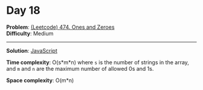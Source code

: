 # Day 18

**Problem**: [(Leetcode) 474. Ones and Zeroes](https://leetcode.com/problems/ones-and-zeroes/)  
**Difficulty**: Medium

---

**Solution**: [JavaScript](../solutions/ones-and-zeroes.js)

**Time complexity**: O(s\*m\*n) where `s` is the number of strings in the array, and `m` and `n` are the maximum number of allowed 0s and 1s.

**Space complexity**: O(m\*n)